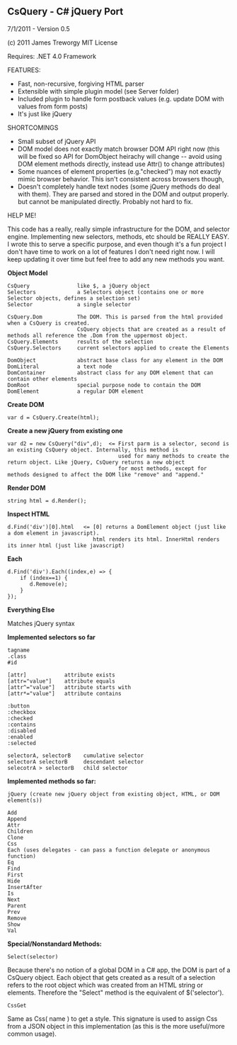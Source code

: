 ## CsQuery - C# jQuery Port

7/1/2011 - Version 0.5

(c) 2011 James Treworgy
MIT License

Requires: .NET 4.0 Framework


FEATURES:

- Fast, non-recursive, forgiving HTML parser
- Extensible with simple plugin model (see Server folder) 
- Included plugin to handle form postback values (e.g. update DOM with values from form posts)
- It's just like jQuery

SHORTCOMINGS

- Small subset of jQuery API
- DOM model does not exactly match browser DOM API right now (this will be fixed so API for DomObject heirachy will change -- avoid using 
  DOM element methods directly, instead use Attr() to change attributes)
- Some nuances of element properties (e.g."checked") may not exactly mimic browser behavior. This isn't consistent across browsers though,
- Doesn't completely handle text nodes (some jQuery methods do deal with them). They are parsed and stored in the DOM and output properly.
  but cannot be manipulated directly. Probably not hard to fix.

HELP ME!

This code has a really, really simple infrastructure for the DOM, and selector engine. 
Implementing new selectors, methods, etc should be REALLY EASY. I wrote this 
to serve a specific purpose, and even though it's a fun project I don't have time to work 
on a lot of features I don't need right now. I will keep updating it over time but feel 
free to add any new methods you want.


**Object Model**

    CsQuery               like $, a jQuery object
    Selectors             a Selectors object (contains one or more Selector objects, defines a selection set)
    Selector              a single selector

    CsQuery.Dom           The DOM. This is parsed from the html provided when a CsQuery is created. 
                          CsQuery objects that are created as a result of methods all reference the .Dom from the uppermost object.
    CsQuery.Elements      results of the selection
    CsQuery.Selectors     current selectors applied to create the Elements

    DomObject             abstract base class for any element in the DOM
    DomLiteral            a text node
    DomContainer          abstract class for any DOM element that can contain other elements
    DomRoot               special purpose node to contain the DOM
    DomElement            a regular DOM element

**Create DOM**

    var d = CsQuery.Create(html);

**Create a new jQuery from existing one**

    var d2 = new CsQuery("div",d);  <= First parm is a selector, second is an existing CsQuery object. Internally, this method is
                                       used for many methods to create the return object. Like jQuery, CsQuery returns a new object
                                       for most methods, except for methods designed to affect the DOM like "remove" and "append."

**Render DOM**

    string html = d.Render();

**Inspect HTML**

    d.Find('div')[0].html   <= [0] returns a DomElement object (just like a dom element in javascript). 
                               html renders its html. InnerHtml renders its inner html (just like javascript)

**Each**

    d.Find('div').Each((index,e) => {
        if (index==1) {
           d.Remove(e);
        }
    });

**Everything Else**

Matches jQuery syntax


**Implemented selectors so far**

    tagname
    .class
    #id
    
    [attr]            attribute exists
    [attr="value"]    attribute equals
    [attr^="value"]   attribute starts with
    [attr*="value"]   attribute contains
    
    :button
    :checkbox
    :checked
    :contains
    :disabled
    :enabled
    :selected

    selectorA, selectorB 	cumulative selector
    selectorA selectorB		descendant selector
    selecotrA > selectorB	child selector


**Implemented methods so far:**

    jQuery (create new jQuery object from existing object, HTML, or DOM element(s))

    Add
    Append
    Attr
    Children
    Clone
    Css
    Each (uses delegates - can pass a function delegate or anonymous function)
    Eq
    Find
    First
    Hide
    InsertAfter
    Is
    Next
    Parent
    Prev
    Remove
    Show
    Val

**Special/Nonstandard Methods:**
    
    Select(selector)
    
Because there's no notion of a global DOM in a C# app, the DOM is part of a CsQuery object. Each
object that gets created as a result of a selection refers to the root object which was created
from an HTML string or elements. Therefore the "Select" method is the equivalent of $('selector').

    CssGet
    
Same as Css( name ) to get a style. This signature is used to assign Css from a JSON object in
this implementation (as this is the more useful/more common usage).